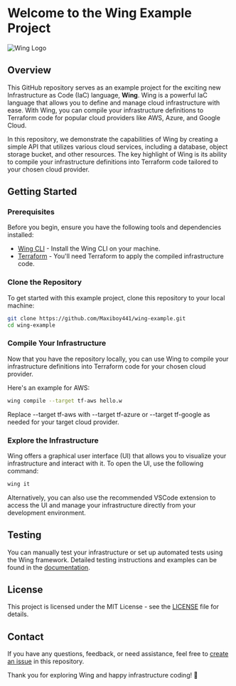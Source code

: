 # Welcome to the Wing Example Project

![Wing Logo](https://uploads-ssl.webflow.com/63720940a94e098b4e2a542b/64462dbe63227401057c6c01_opengraphv4c.png)

## Overview

This GitHub repository serves as an example project for the exciting new Infrastructure as Code (IaC) language, **Wing**. Wing is a powerful IaC language that allows you to define and manage cloud infrastructure with ease. With Wing, you can compile your infrastructure definitions to Terraform code for popular cloud providers like AWS, Azure, and Google Cloud.

In this repository, we demonstrate the capabilities of Wing by creating a simple API that utilizes various cloud services, including a database, object storage bucket, and other resources. The key highlight of Wing is its ability to compile your infrastructure definitions into Terraform code tailored to your chosen cloud provider.

## Getting Started

### Prerequisites

Before you begin, ensure you have the following tools and dependencies installed:

- [Wing CLI](https://www.winglang.io/docs/start-here/installation) - Install the Wing CLI on your machine.
- [Terraform](https://developer.hashicorp.com/terraform/downloads) - You'll need Terraform to apply the compiled infrastructure code.

### Clone the Repository

To get started with this example project, clone this repository to your local machine:

```bash
git clone https://github.com/Maxiboy441/wing-example.git
cd wing-example
```

### Compile Your Infrastructure

Now that you have the repository locally, you can use Wing to compile your infrastructure definitions into Terraform code for your chosen cloud provider.

Here's an example for AWS:

```bash
wing compile --target tf-aws hello.w
```

Replace --target tf-aws with --target tf-azure or --target tf-google as needed for your target cloud provider.

### Explore the Infrastructure

Wing offers a graphical user interface (UI) that allows you to visualize your infrastructure and interact with it. To open the UI, use the following command:

```bash
wing it
```

Alternatively, you can also use the recommended VSCode extension to access the UI and manage your infrastructure directly from your development environment.

## Testing

You can manually test your infrastructure or set up automated tests using the Wing framework. Detailed testing instructions and examples can be found in the [documentation](https://www.winglang.io/docs/concepts/tests).


## License

This project is licensed under the MIT License - see the [LICENSE](LICENSE) file for details.

## Contact

If you have any questions, feedback, or need assistance, feel free to [create an issue](https://github.com/Maxiboy441/wing-example/issues) in this repository.

Thank you for exploring Wing and happy infrastructure coding! 🚀


